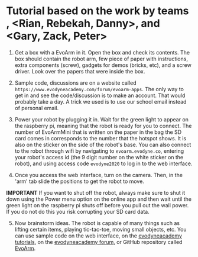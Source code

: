 # Tutorial based on the work by teams <Katie and Pallas>, <Rian, Rebekah, Danny>, and <Gary, Zack, Peter>

1. Get a box with a EvoArm in it. Open the box and check its contents. The box should contain the robot arm, few piece of paper with instructions, extra components (screw), gadgets for demos (bricks, etc), and a screw driver.  Look over the papers that were inside the box.

2. Sample code, discussions are on a website called `https://www.evodyneacademy.com/forum/evoarm-apps`. The only way to get in and see the code/discussion is to make an account. That would probably take a day. A trick we used is to use our school email instead of personal email.   

3. Power your robot by plugging it in. Wait for the green light to appear on the raspberry pi, meaning that the robot is ready for you to connect. The number of EvoArmMini that is written on the paper in the bag the SD card comes in corresponds to the number that the hotspot shows. It is also on the sticker on the side of the robot's base. You can also connect to the robot through wifi by navigating to `evoarm.evodyne.co`, entering your robot's access id (the 9 digit number on the white sticker on the robot), and using access code `evodyne2020` to log in to the web interface.

4. Once you access the web interface, turn on the camera. Then, in the 'arm' tab slide the positions to get the robot to move.

**IMPORTANT** If you want to shut off the robot, always make sure to shut it down using the Power menu option on the online app and then wait until the green light on the raspberry pi shuts off before you pull out the wall power. If you do not do this you risk corrupting your SD card data.

5. Now brainstorm ideas. The robot is capable of many things such as lifting certain items, playing tic-tac-toe, moving small objects, etc. You can use sample code on the web interface, on the [evodyneacademy tutorials](https://www.evodyneacademy.com/tutorials), on the [evodyneacademy forum](https://www.evodyneacademy.com/forum/evoarm-apps), or GitHub repository called [EvoArm](https://github.com/AliShug/EvoArm).